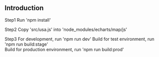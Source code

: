 ## Introduction

Step1  Run 'npm install'

Step2  Copy 'src/usa.js' into 'node_modules/echarts/map/js'

Step3  For development, run 'npm run dev' 
       Build for test environment, run 'npm run build:stage'  
       Build for production environment, run 'npm run build:prod' 
